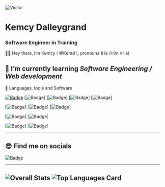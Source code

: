 ![Visitor](https://visitor-badge.laobi.icu/badge?page_id=kemd.kemd)


# Kemcy Dalleygrand
### Software Engineer in Training

 
 🧍‍♂️ Hey there, I’m Kemcy ( @Kemd ), pronouns (He /Him /His)

 👀 I’m currently learning *Software Engineering / Web development*
 ---

 📖  Languages, tools and Software

   
   [![Badge](https://img.shields.io/badge/HTML5-E34F26?style=for-the-badge&logo=html5&logoColor=white)](https://img.shields.io/badge/HTML5-E34F26?style=for-the-badge&logo=html5&logoColor=white)
   [![Badge](https://img.shields.io/badge/CSS3-1572B6?style=for-the-badge&logo=css3&logoColor=white)] 
   [![Badge](	https://img.shields.io/badge/jQuery-0769AD?style=for-the-badge&logo=jquery&logoColor=white)]
   [![Badge](https://img.shields.io/badge/Bootstrap-563D7C?style=for-the-badge&logo=bootstrap&logoColor=white)]
   [![Badge](https://img.shields.io/badge/React-20232A?style=for-the-badge&logo=react&logoColor=61DAFB)]
   
   
   [![Badge](https://img.shields.io/badge/Node.js-43853D?style=for-the-badge&logo=node.js&logoColor=white)]
   [![Badge](https://img.shields.io/badge/Express.js-404D59?style=for-the-badge)]
   [![Badge](https://img.shields.io/badge/Django-092E20?style=for-the-badge&logo=django&logoColor=white)]
   
   
   [![Badge](https://img.shields.io/badge/JavaScript-F7DF1E?style=for-the-badge&logo=javascript&logoColor=black)]
   [![Badge](https://img.shields.io/badge/Python-14354C?style=for-the-badge&logo=python&logoColor=white)]
   
   
   [![Badge](https://img.shields.io/badge/PostgreSQL-316192?style=for-the-badge&logo=postgresql&logoColor=white)]
   [![Badge](https://img.shields.io/badge/MongoDB-4EA94B?style=for-the-badge&logo=mongodb&logoColor=white)]
      
---

  😎 Find me on socials
---
  [![Badge](https://img.shields.io/badge/LinkedIn-0077B5?style=for-the-badge&logo=linkedin&logoColor=white)](https://www.linkedin.com/in/kdalle/)
     
---
     
![Overall Stats](https://github-readme-stats.vercel.app/api?username=kemd&count_private=true&show_icons=true&hide=contribs&theme=chartreuse-dark) ![Top Languages Card](https://github-readme-stats.vercel.app/api/top-langs/?username=kemd&layout=compact)
---

<!---
Kemd/Kemd is a ✨ special ✨ repository because its `README.md` (this file) appears on your GitHub profile.
You can click the Preview link to take a look at your changes.
--->
